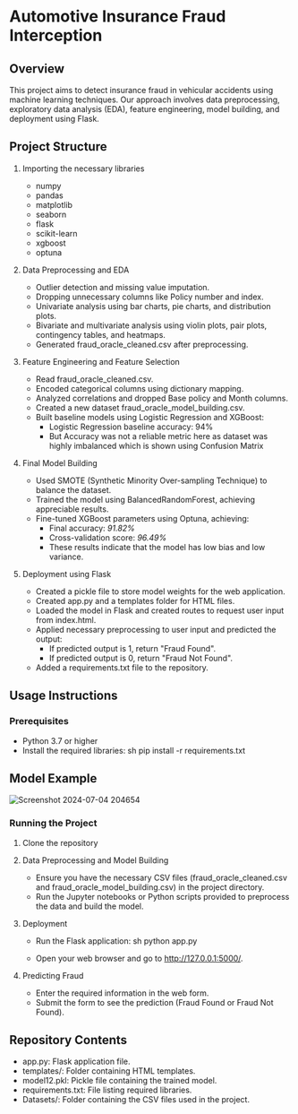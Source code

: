 # Automotive Insurance Fraud Interception

## Overview
This project aims to detect insurance fraud in vehicular accidents using machine learning techniques. Our approach involves data preprocessing, exploratory data analysis (EDA), feature engineering, model building, and deployment using Flask.




## Project Structure
1. Importing the necessary libraries
    - numpy
    - pandas
    - matplotlib
    - seaborn
    - flask
    - scikit-learn
    - xgboost
    - optuna

2. Data Preprocessing and EDA
    - Outlier detection and missing value imputation.
    - Dropping unnecessary columns like Policy number and index.
    - Univariate analysis using bar charts, pie charts, and distribution plots.
    - Bivariate and multivariate analysis using violin plots, pair plots, contingency tables, and heatmaps.
    - Generated fraud_oracle_cleaned.csv after preprocessing.

3. Feature Engineering and Feature Selection
    - Read fraud_oracle_cleaned.csv.
    - Encoded categorical columns using dictionary mapping.
    - Analyzed correlations and dropped Base policy and Month columns.
    - Created a new dataset fraud_oracle_model_building.csv.
    - Built baseline models using Logistic Regression and XGBoost:
        - Logistic Regression baseline accuracy: 94%
        - But Accuracy was not a reliable metric here as dataset was highly imbalanced which is shown using Confusion Matrix

4. Final Model Building
    - Used SMOTE (Synthetic Minority Over-sampling Technique) to balance the dataset.
    - Trained the model using BalancedRandomForest, achieving appreciable results.
    - Fine-tuned XGBoost parameters using Optuna, achieving:
        - Final accuracy:  *91.82%*
        - Cross-validation score:  *96.49%*
        - These results indicate that the model has low bias and low variance.

5. Deployment using Flask
    - Created a pickle file to store model weights for the web application.
    - Created app.py and a templates folder for HTML files.
    - Loaded the model in Flask and created routes to request user input from index.html.
    - Applied necessary preprocessing to user input and predicted the output:
        - If predicted output is 1, return "Fraud Found".
        - If predicted output is 0, return "Fraud Not Found".
    - Added a requirements.txt file to the repository.

## Usage Instructions
### Prerequisites
- Python 3.7 or higher
- Install the required libraries:
    sh
    pip install -r requirements.txt
    
## Model Example
![Screenshot 2024-07-04 204654](https://github.com/Aryansh-kr/Automotive-Insurance-Fraud-Interception/assets/127012188/1842d3cb-2899-43e7-b8e4-8603d884393f)


### Running the Project
1. Clone the repository

2. Data Preprocessing and Model Building
    - Ensure you have the necessary CSV files (fraud_oracle_cleaned.csv and fraud_oracle_model_building.csv) in the project directory.
    - Run the Jupyter notebooks or Python scripts provided to preprocess the data and build the model.

3. Deployment
    - Run the Flask application:
        sh
        python app.py
        
    - Open your web browser and go to http://127.0.0.1:5000/.

4. Predicting Fraud
    - Enter the required information in the web form.
    - Submit the form to see the prediction (Fraud Found or Fraud Not Found).

## Repository Contents
- app.py: Flask application file.
- templates/: Folder containing HTML templates.
- model12.pkl: Pickle file containing the trained model.
- requirements.txt: File listing required libraries.
- Datasets/: Folder containing the CSV files used in the project.
